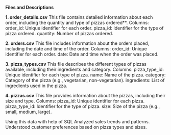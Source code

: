**Files and Descriptions**

**1. order_details.csv**
This file contains detailed information about each order, including the quantity and type of pizzas ordered**.
Columns:
order_id: Unique identifier for each order.
pizza_id: Identifier for the type of pizza ordered.
quantity: Number of pizzas ordered.

**2. orders.csv**
This file includes information about the orders placed, including the date and time of the order.
Columns:
order_id: Unique identifier for each order.
date: Date and time when the order was placed.

**3. pizza_types.csv**
This file describes the different types of pizzas available, including their ingredients and category.
Columns:
pizza_type_id: Unique identifier for each type of pizza.
name: Name of the pizza.
category: Category of the pizza (e.g., vegetarian, non-vegetarian).
ingredients: List of ingredients used in the pizza.

**4. pizzas.csv**
This file provides information about the pizzas, including their size and type.
Columns:
pizza_id: Unique identifier for each pizza.
pizza_type_id: Identifier for the type of pizza.
size: Size of the pizza (e.g., small, medium, large).

Using this data with help of SQL
Analyzed sales trends and patterns.
Understood customer preferences based on pizza types and sizes.

